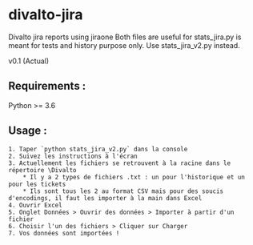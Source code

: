 # divalto-jira
Divalto jira reports using jiraone
Both files are useful for stats_jira.py is meant for tests and history purpose only.
Use stats_jira_v2.py instead.

v0.1 (Actual)

Requirements : 
--------------
Python >= 3.6

Usage :
-------

    1. Taper `python stats_jira_v2.py` dans la console
    2. Suivez les instructions à l'écran
    3. Actuellement les fichiers se retrouvent à la racine dans le répertoire \Divalto
        * Il y a 2 types de fichiers .txt : un pour l'historique et un pour les tickets
        * Ils sont tous les 2 au format CSV mais pour des soucis d'encodings, il faut les importer à la main dans Excel
    4. Ouvrir Excel
    5. Onglet Données > Ouvrir des données > Importer à partir d'un fichier
    6. Choisir l'un des fichiers > Cliquer sur Charger
    7. Vos données sont importées !

